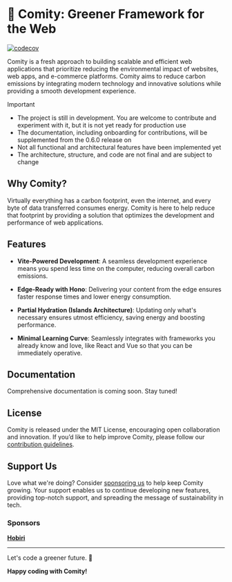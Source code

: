 # 🪷 Comity: Greener Framework for the Web

[![codecov](https://codecov.io/gh/Pirosauro/comity/graph/badge.svg)](https://codecov.io/gh/Pirosauro/comity)

Comity is a fresh approach to building scalable and efficient web applications that prioritize reducing the environmental impact of websites, web apps, and e-commerce platforms. Comity aims to reduce carbon emissions by integrating modern technology and innovative solutions while providing a smooth development experience.

> [!IMPORTANT]
>
> - The project is still in development. You are welcome to contribute and experiment with it, but it is not yet ready for production use
> - The documentation, including onboarding for contributions, will be supplemented from the 0.6.0 release on
> - Not all functional and architectural features have been implemented yet
> - The architecture, structure, and code are not final and are subject to change

## Why Comity?

Virtually everything has a carbon footprint, even the internet, and every byte of data transferred consumes energy. Comity is here to help reduce that footprint by providing a solution that optimizes the development and performance of web applications.

## Features

- **Vite-Powered Development**: A seamless development experience means you spend less time on the computer, reducing overall carbon emissions.

- **Edge-Ready with Hono**: Delivering your content from the edge ensures faster response times and lower energy consumption.

- **Partial Hydration (Islands Architecture)**: Updating only what's necessary ensures utmost efficiency, saving energy and boosting performance.

- **Minimal Learning Curve**: Seamlessly integrates with frameworks you already know and love, like React and Vue so that you can be immediately operative.

## Documentation

Comprehensive documentation is coming soon. Stay tuned!

## License

Comity is released under the MIT License, encouraging open collaboration and innovation. If you’d like to help improve Comity, please follow our [contribution guidelines](CONTRIBUTING.md).

## Support Us

Love what we're doing? Consider [sponsoring us](https://github.com/sponsors/pirosauro) to help keep Comity growing. Your support enables us to continue developing new features, providing top-notch support, and spreading the message of sustainability in tech.

### Sponsors

[**Hobiri**](https://hobiri.com/?utm_source=github&utm_medium=readme&utm_campaign=sponsor-comity-2024)

---

Let's code a greener future. 🌿

**Happy coding with Comity!**
